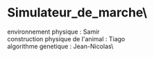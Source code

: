 # Simulateur_de_marche\



environnement physique : Samir\
construction physique de l'animal : Tiago\
algorithme genetique : Jean-Nicolas\
